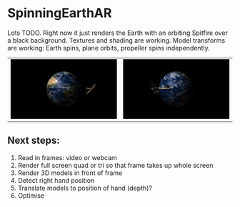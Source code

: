 # SpinningEarthAR
Lots TODO. Right now it just renders the Earth with an orbiting Spitfire over a black background. Textures and shading are working. Model transforms are working: Earth spins, plane orbits, propeller spins independently.

<table>
  <tr>
    <td><img src="media/ss1.png" width="400"/></td>
    <td><img src="media/ss2.png" width="400"/></td>
  </tr>
</table>

## Next steps:
1. Read in frames: video or webcam 
2. Render full screen quad or tri so that frame takes up whole screen 
3. Render 3D models in front of frame 
4. Detect right hand position 
5. Translate models to position of hand (depth)? 
6. Optimise 
